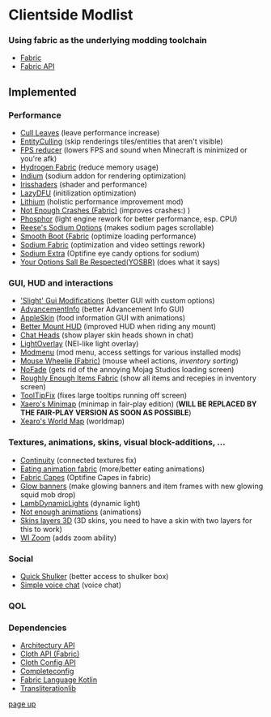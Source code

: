 # Clientside Modlist
### Using fabric as the underlying modding toolchain
* [Fabric](https://fabricmc.net/)
* [Fabric API](https://www.curseforge.com/minecraft/mc-mods/fabric-api)
## Implemented
### Performance
* [Cull Leaves](https://www.curseforge.com/minecraft/mc-mods/cull-leaves) (leave performance increase)
* [EntityCulling](https://github.com/tr7zw/EntityCulling) (skip renderings tiles/entities that aren't visible)
* [FPS reducer](https://www.curseforge.com/minecraft/mc-mods/fps-reducer) (lowers FPS and sound when Minecraft is minimized or you're afk)
* [Hydrogen Fabric](https://github.com/CaffeineMC/hydrogen-fabric) (reduce memory usage)
* [Indium](https://modrinth.com/mod/indium) (sodium addon for rendering optimization)
* [Irisshaders](https://www.curseforge.com/minecraft/mc-mods/irisshaders) (shader and performance)
* [LazyDFU](https://www.curseforge.com/minecraft/mc-mods/lazydfu) (initilization optimization)
* [Lithium](https://www.curseforge.com/minecraft/mc-mods/lithium/files/all) (holistic performance improvement mod)
* [Not Enough Crashes (Fabric)](https://www.curseforge.com/minecraft/mc-mods/not-enough-crashes) (improves crashes:) )
* [Phosphor](https://github.com/CaffeineMC/phosphor-fabric) (light engine rework for better performance, esp. CPU)
* [Reese's Sodium Options](https://www.curseforge.com/minecraft/mc-mods/reeses-sodium-options) (makes sodium pages scrollable)
* [Smooth Boot (Fabric](https://www.curseforge.com/minecraft/mc-mods/smooth-boot) (optimize loading performance)
* [Sodium Fabric](https://github.com/CaffeineMC/sodium-fabric) (optimization and video settings rework)
* [Sodium Extra](https://www.curseforge.com/minecraft/mc-mods/sodium-extra) (Optifine eye candy options for sodium)
* [Your Options Sall Be Respected(YOSBR)](https://www.curseforge.com/minecraft/mc-mods/yosbr) (does what it says)
### GUI, HUD and interactions
* ['Slight' Gui Modifications](https://www.curseforge.com/minecraft/mc-mods/slight-gui-modifications) (better GUI with custom options)
* [AdvancementInfo](https://www.curseforge.com/minecraft/mc-mods/advancementinfo) (better Advancement Info GUI)
* [AppleSkin](https://www.curseforge.com/minecraft/mc-mods/appleskin) (food information GUI with animations)
* [Better Mount HUD](https://www.curseforge.com/minecraft/mc-mods/better-mount-hud) (improved HUD when riding any mount)
* [Chat Heads](https://www.curseforge.com/minecraft/mc-mods/chat-heads) (show player skin heads shown in chat)
* [LightOverlay](https://www.curseforge.com/minecraft/mc-mods/light-overlay) (NEI-like light overlay)
* [Modmenu](https://www.curseforge.com/minecraft/mc-mods/modmenu) (mod menu, access settings for various installed mods)
* [Mouse Wheelie (Fabric)](https://www.curseforge.com/minecraft/mc-mods/mouse-wheelie) (mouse wheel actions, *inventory sorting*)
* [NoFade](https://www.curseforge.com/minecraft/mc-mods/no-fade) (gets rid of the annoying Mojag Studios loading screen)
* [Roughly Enough Items Fabric](https://www.curseforge.com/minecraft/mc-mods/roughly-enough-items) (show all items and recepies in inventory screen)
* [ToolTipFix](https://www.curseforge.com/minecraft/mc-mods/tooltipfix) (fixes large tooltips running off screen)
* [Xaero's Minimap](https://www.curseforge.com/minecraft/mc-mods/xaeros-minimap-fair-play-edition) (minimap in fair-play edition) (**WILL BE REPLACED BY THE FAIR-PLAY VERSION AS SOON AS POSSIBLE**)
* [Xearo's World Map](https://www.curseforge.com/minecraft/mc-mods/xaeros-world-map) (worldmap)
### Textures, animations, skins, visual block-additions, ...
* [Continuity](https://www.curseforge.com/minecraft/mc-mods/continuity) (connected textures fix)
* [Eating animation fabric](https://www.curseforge.com/minecraft/mc-mods/eating-animation-fabric) (more/better eating animations)
* [Fabric Capes](https://www.curseforge.com/minecraft/mc-mods/capes) (Optifine Capes in fabric)
* [Glow banners](https://www.curseforge.com/minecraft/mc-mods/glow-banners) (make glowing banners and item frames with new glowing squid mob drop)
* [LambDynamicLights](https://www.curseforge.com/minecraft/mc-mods/lambdynamiclights) (dynamic light)
* [Not enough animations](https://www.curseforge.com/minecraft/mc-mods/not-enough-animations) (animations)
* [Skins layers 3D](https://www.curseforge.com/minecraft/mc-mods/skin-layers-3d) (3D skins, you need to have a skin with two layers for this to work)
* [WI Zoom](https://www.curseforge.com/minecraft/mc-mods/wi-zoom) (adds zoom ability)
### Social
* [Quick Shulker](https://www.curseforge.com/minecraft/mc-mods/quick-shulker) (better access to shulker box)
* [Simple voice chat](https://www.curseforge.com/minecraft/mc-mods/simple-voice-chat) (voice chat)
### QOL
### Dependencies
* [Architectury API](https://www.curseforge.com/minecraft/mc-mods/architectury-fabric)
* [Cloth API (Fabric)](https://www.curseforge.com/minecraft/mc-mods/cloth-api)
* [Cloth Config API](https://www.curseforge.com/minecraft/mc-mods/cloth-config)
* [Completeconfig](https://www.curseforge.com/minecraft/mc-mods/completeconfig)
* [Fabric Language Kotlin](https://www.curseforge.com/minecraft/mc-mods/fabric-language-kotlin)
* [Transliterationlib](https://www.curseforge.com/minecraft/mc-mods/transliterationlib)

[page up](https://github.com/WhiteBrownie/1.18Server/tree/main/1.18)
